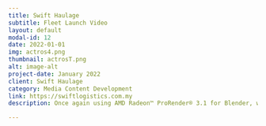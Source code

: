 ```yaml
---
title: Swift Haulage
subtitle: Fleet Launch Video
layout: default
modal-id: 12
date: 2022-01-01
img: actros4.png
thumbnail: actrosT.png
alt: image-alt
project-date: January 2022
client: Swift Haulage
category: Media Content Development
link: https://swiftlogistics.com.my
description: Once again using AMD Radeon™ ProRender® 3.1 for Blender, we delivered over 60 hyperreal images for AMD and the Mercedes-AMG Petronas F1 Team. We were responsible for conceptualization, material and shading development, lighting, environment, and final look development. <br><img class="img-responsive" src="img/portfolio/w12-b.jpg"><img class="img-responsive" src="img/portfolio/w12-c.jpg"><img class="img-responsive" src="img/portfolio/w12-d.jpg"><img class="img-responsive" src="img/portfolio/w12-e.jpg"><img class="img-responsive" src="img/portfolio/w12-f.jpg"><img class="img-responsive" src="img/portfolio/w12-g.jpg"><img class="img-responsive" src="img/portfolio/w12-h.jpg">ProRender has matured a lot since the last year and that is evident in the huge amount of variety of lighting scenarios we were able to explore in a short period of time.<br><br>AMD, the AMD Arrow logo, Radeon, and combinations thereof are trademarks of Advanced Micro Devices, Inc.<br>

---
```

